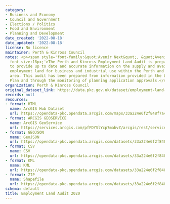 ```yaml
---
category:
- Business and Economy
- Council and Government
- Elections / Politics
- Food and Environment
- Planning and Development
date_created: '2022-08-18'
date_updated: '2022-08-18'
license: No licence
maintainer: Perth & Kinross Council
notes: <p><span style='font-family:&quot;Avenir Next&quot;, &quot;Avenir Next&quot;;
  font-size:18px;'>The Perth and Kinross Employment Land Audit is prepared annually
  to provide up to date and accurate information on the supply and availability of
  employment land for business and industrial use within the Perth and Kinross Council
  area. This audit has been prepared from information provided in the Local Development
  Plan and through the monitoring of planning application approvals.</span></p>
organization: Perth & Kinross Council
original_dataset_link: https://data.pkc.gov.uk/dataset/employment-land-audit-2020
records: null
resources:
- format: HTML
  name: ArcGIS Hub Dataset
  url: https://opendata-pkc.opendata.arcgis.com/maps/33a224e6f2f848f7a46d58f2c05f3dfa_0
- format: ARCGIS GEOSERVICE
  name: ArcGIS GeoService
  url: https://services.arcgis.com/pfFDYSlYcp7mabvZ/arcgis/rest/services/EmploymentLandAudit/FeatureServer/0
- format: GEOJSON
  name: GeoJSON
  url: https://opendata-pkc.opendata.arcgis.com/datasets/33a224e6f2f848f7a46d58f2c05f3dfa_0.geojson?outSR=%7B%22latestWkid%22%3A3857%2C%22wkid%22%3A102100%7D
- format: CSV
  name: CSV
  url: https://opendata-pkc.opendata.arcgis.com/datasets/33a224e6f2f848f7a46d58f2c05f3dfa_0.csv?outSR=%7B%22latestWkid%22%3A3857%2C%22wkid%22%3A102100%7D
- format: KML
  name: KML
  url: https://opendata-pkc.opendata.arcgis.com/datasets/33a224e6f2f848f7a46d58f2c05f3dfa_0.kml?outSR=%7B%22latestWkid%22%3A3857%2C%22wkid%22%3A102100%7D
- format: ZIP
  name: Shapefile
  url: https://opendata-pkc.opendata.arcgis.com/datasets/33a224e6f2f848f7a46d58f2c05f3dfa_0.zip?outSR=%7B%22latestWkid%22%3A3857%2C%22wkid%22%3A102100%7D
schema: default
title: Employment Land Audit 2020
---
```

